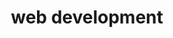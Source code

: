 ---
title: web development
topic: web development
hideMeta: true
description: Discussing tech, explanations and tutorials with a heavy flavour of back end development.
image: /images/php-function-comparison.png
---